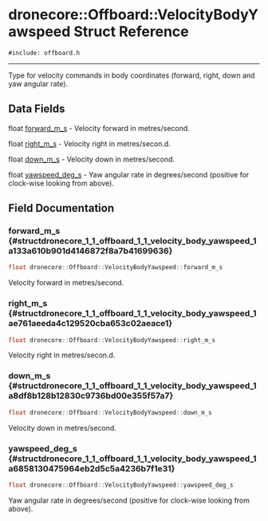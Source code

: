 # dronecore::Offboard::VelocityBodyYawspeed Struct Reference
`#include: offboard.h`

----


Type for velocity commands in body coordinates (forward, right, down and yaw angular rate). 


## Data Fields


float [forward_m_s](#structdronecore_1_1_offboard_1_1_velocity_body_yawspeed_1a133a610b901d4146872f8a7b41699636)  - Velocity forward in metres/second.

float [right_m_s](#structdronecore_1_1_offboard_1_1_velocity_body_yawspeed_1ae761aeeda4c129520cba653c02aeace1)  - Velocity right in metres/secon.d.

float [down_m_s](#structdronecore_1_1_offboard_1_1_velocity_body_yawspeed_1a8df8b128b12830c9736bd00e355f57a7)  - Velocity down in metres/second.

float [yawspeed_deg_s](#structdronecore_1_1_offboard_1_1_velocity_body_yawspeed_1a6858130475964eb2d5c5a4236b7f1e31)  - Yaw angular rate in degrees/second (positive for clock-wise looking from above).


## Field Documentation


### forward_m_s {#structdronecore_1_1_offboard_1_1_velocity_body_yawspeed_1a133a610b901d4146872f8a7b41699636}

```cpp
float dronecore::Offboard::VelocityBodyYawspeed::forward_m_s
```


Velocity forward in metres/second.


### right_m_s {#structdronecore_1_1_offboard_1_1_velocity_body_yawspeed_1ae761aeeda4c129520cba653c02aeace1}

```cpp
float dronecore::Offboard::VelocityBodyYawspeed::right_m_s
```


Velocity right in metres/secon.d.


### down_m_s {#structdronecore_1_1_offboard_1_1_velocity_body_yawspeed_1a8df8b128b12830c9736bd00e355f57a7}

```cpp
float dronecore::Offboard::VelocityBodyYawspeed::down_m_s
```


Velocity down in metres/second.


### yawspeed_deg_s {#structdronecore_1_1_offboard_1_1_velocity_body_yawspeed_1a6858130475964eb2d5c5a4236b7f1e31}

```cpp
float dronecore::Offboard::VelocityBodyYawspeed::yawspeed_deg_s
```


Yaw angular rate in degrees/second (positive for clock-wise looking from above).

